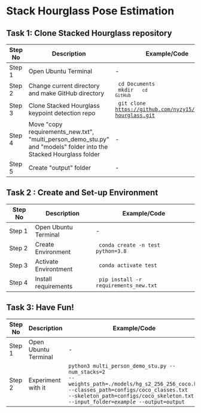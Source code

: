 # Stack Hourglass Pose Estimation

## Task 1: Clone Stacked Hourglass repository

Step No | Description | Example/Code |
--- | --- | --- |
Step 1 | Open Ubuntu Terminal | - |
Step 2 | Change current directory and make GitHub directory | <code> cd Documents </code> <br> <code> mkdir <GitHub> <code> cd GitHub </code> |
Step 3 | Clone Stacked Hourglass keypoint detection repo | <code> git clone https://github.com/nyzy15/stacked-hourglass.git </code> |
Step 4 | Move "copy requirements_new.txt", "multi_person_demo_stu.py" and "models" folder into the Stacked Hourglass folder| -|
Step 5 | Create "output" folder | - |

## Task 2 : Create and Set-up Environment
Step No | Description | Example/Code |
--- | --- | --- |
Step 1 | Open Ubuntu Terminal | - |
Step 2 | Create Environment | <code> conda create -n test python=3.8 </code> |
  Step 3 | Activate Environtment | <code> conda activate test </code> |
Step 4 | Install requirements | <code> pip install -r requirements_new.txt </code> |

## Task 3: Have Fun!
Step No | Description | Example/Code |
--- | --- | --- |
Step 1 | Open Ubuntu Terminal | - |
Step 2 | Experiment with it | <code>python3 multi_person_demo_stu.py --num_stacks=2 --weights_path=./models/hg_s2_256_256_coco.h5 --classes_path=configs/coco_classes.txt --skeleton_path=configs/coco_skeleton.txt --input_folder=_example_ --output=output </code> |
